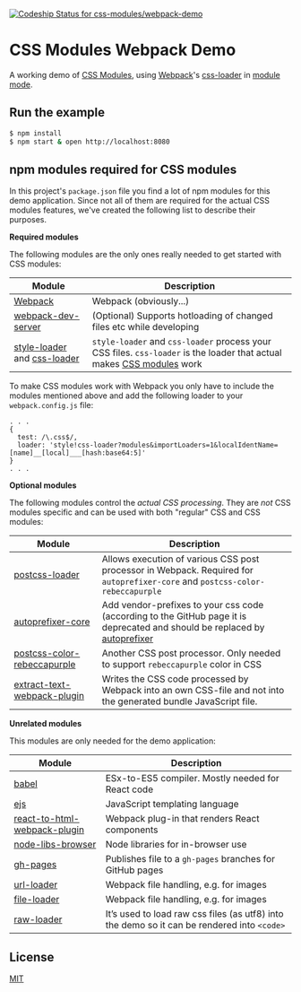 [ ![Codeship Status for css-modules/webpack-demo](https://codeship.com/projects/abd32560-eb97-0132-9ece-26192dc48311/status?branch=master)](https://codeship.com/projects/83499)

# CSS Modules Webpack Demo

A working demo of [CSS Modules], using [Webpack]'s [css-loader] in [module mode].

## Run the example

```bash
$ npm install
$ npm start & open http://localhost:8080
```

## npm modules required for CSS modules

In this project's `package.json` file you find a lot of npm modules for this demo application. Since not all of them are required for the actual CSS modules features,
we've created the following list to describe their purposes. 

**Required modules**

The following modules are the only ones really needed to get started with CSS modules:

|Module|Description|
|------|------------|
|[Webpack]|Webpack (obviously...)|
|[webpack-dev-server]|(Optional) Supports hotloading of changed files etc while developing||
|[style-loader] and [css-loader]|`style-loader` and `css-loader` process your CSS files. `css-loader` is the loader that actual makes [CSS modules] work|

To make CSS modules work with Webpack you only have to include the modules mentioned above and add the following loader to your `webpack.config.js` file:
```
. . .
{
  test: /\.css$/,
  loader: 'style!css-loader?modules&importLoaders=1&localIdentName=[name]__[local]___[hash:base64:5]' 
}
. . .
```

**Optional modules**

The following modules control the *actual CSS processing*. They are *not* CSS modules specific and can be used with both "regular" CSS and CSS modules: 

|Module|Description|
|------|------------|
|[postcss-loader](https://github.com/postcss/postcss-loader)|Allows execution of various CSS post processor in Webpack. Required for `autoprefixer-core` and `postcss-color-rebeccapurple`|
|[autoprefixer-core](https://github.com/ai/autoprefixer-core)|Add vendor-prefixes to your css code (according to the GitHub page it is deprecated and should be replaced by [autoprefixer](https://github.com/postcss/autoprefixer)|
|[postcss-color-rebeccapurple](https://github.com/postcss/postcss-color-rebeccapurple)|Another CSS post processor. Only needed to support `rebeccapurple` color in CSS|
|[extract-text-webpack-plugin](https://github.com/webpack/extract-text-webpack-plugin)|Writes the CSS code processed by Webpack into an own CSS-file and not into the generated bundle JavaScript file.|
  
**Unrelated modules**

This modules are only needed for the demo application:

|Module|Description |
|------|------------|
|[babel]|ESx-to-ES5 compiler. Mostly needed for React code|
|[ejs]|JavaScript templating language|
|[react-to-html-webpack-plugin]|Webpack plug-in that renders React components|
|[node-libs-browser]|Node libraries for in-browser use|
|[gh-pages]|Publishes file to a `gh-pages` branches for GitHub pages|
|[url-loader]|Webpack file handling, e.g. for images|
|[file-loader]|Webpack file handling, e.g. for images|
|[raw-loader]|It’s used to load raw css files (as utf8) into the demo so it can be rendered into `<code>`|

## License

[MIT]

[CSS Modules]: https://github.com/css-modules/css-modules
[Webpack]: http://webpack.github.io
[webpack-dev-server]: https://webpack.github.io/docs/webpack-dev-server.html
[css-loader]: https://github.com/webpack/css-loader
[module mode]: https://github.com/webpack/css-loader/#css-modules
[style-loader]: https://github.com/webpack/style-loader
[url-loader]: https://github.com/webpack/url-loader
[file-loader]: https://github.com/webpack/file-loader
[raw-loader]: https://github.com/webpack/raw-loader
[babel]: https://babeljs.io
[node-libs-browser]: https://github.com/webpack/node-libs-browser
[gh-pages]: https://github.com/tschaub/gh-pages
[react-to-html-webpack-plugin]: https://github.com/markdalgleish/react-to-html-webpack-plugin
[ejs]: http://www.embeddedjs.com/
[MIT]: http://markdalgleish.mit-license.org
